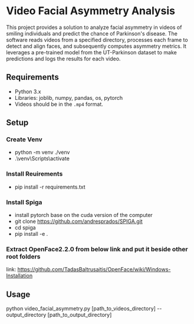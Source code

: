 # Video Facial Asymmetry Analysis

This project provides a solution to analyze facial asymmetry in videos of smiling individuals and predict the chance of Parkinson's disease. The software reads videos from a specified directory, processes each frame to detect and align faces, and subsequently computes asymmetry metrics. It leverages a pre-trained model from the UT-Parkinson dataset to make predictions and logs the results for each video.


## Requirements
- Python 3.x
- Libraries: joblib, numpy, pandas, os, pytorch
- Videos should be in the `.mp4` format.


## Setup

### Create Venv
- python -m venv ./venv
- .\venv\Scripts\activate

### Install Reuirements
- pip install -r requirements.txt

### Install Spiga
- install pytorch base on the cuda version of the computer
- git clone https://github.com/andresprados/SPIGA.git
- cd spiga
- pip install -e .

### Extract OpenFace2.2.0 from below link and put it beside other root folders

link: https://github.com/TadasBaltrusaitis/OpenFace/wiki/Windows-Installation

## Usage
python video_facial_asymmetry.py [path_to_videos_directory] --output_directory [path_to_output_directory]